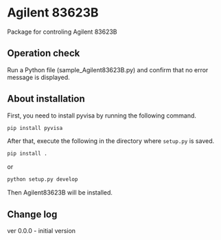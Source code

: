 # Agilent 83623B
Package for controling Agilent 83623B

## Operation check
Run a Python file (sample_Agilent83623B.py) and confirm that no error message is displayed.  

## About installation
First, you need to install pyvisa by running the following command.
```sh
pip install pyvisa
```
After that, execute the following in the directory where `setup.py` is saved.
```sh
pip install .
```
or
```sh
python setup.py develop
```
Then Agilent83623B will be installed.  

## Change log
ver 0.0.0 - initial version  

